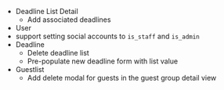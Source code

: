 * Deadline List Detail
  * Add associated deadlines
* User
*   support setting social accounts to `is_staff` and `is_admin`
* Deadline
  * Delete deadline list 
  * Pre-populate new deadline form with list value
* Guestlist
  * Add delete modal for guests in the guest group detail view